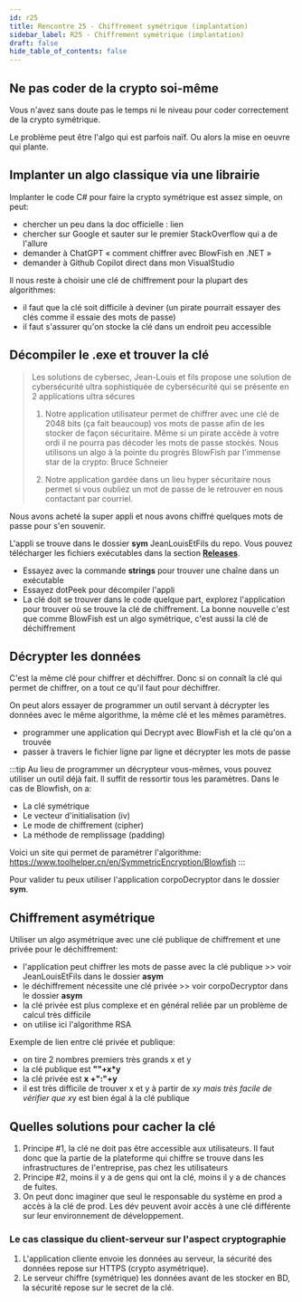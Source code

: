 ```yaml
---
id: r25
title: Rencontre 25 - Chiffrement symétrique (implantation)
sidebar_label: R25 - Chiffrement symétrique (implantation)
draft: false
hide_table_of_contents: false
---
```


## Ne pas coder de la crypto soi-même

Vous n'avez sans doute pas le temps ni le niveau pour coder correctement de la crypto symétrique.

Le problème peut être l'algo qui est parfois naïf. Ou alors la mise en oeuvre qui plante.

## Implanter un algo classique via une librairie

Implanter le code C# pour faire la crypto symétrique est assez simple, on peut:
- chercher un peu dans la doc officielle : lien
- chercher sur Google et sauter sur le premier StackOverflow qui a de l'allure
- demander à ChatGPT « comment chiffrer avec BlowFish en .NET »
- demander à Github Copilot direct dans mon VisualStudio

Il nous reste à choisir une clé de chiffrement pour la plupart des algorithmes:
- il faut que la clé soit difficile à deviner (un pirate pourrait essayer des clés comme il essaie des mots de passe)
- il faut s'assurer qu'on stocke la clé dans un endroit peu accessible

## Décompiler le .exe et trouver la clé


> Les solutions de cybersec, Jean-Louis et fils propose une solution de cybersécurité
> ultra sophistiquée de cybersécurité qui se présente en 2 applications ultra sécures
> 
> 1. Notre application utilisateur permet de chiffrer avec une clé de 2048 bits (ça fait beaucoup) vos mots de passe afin de les stocker de façon sécuritaire. Même si un pirate accède à votre ordi il ne pourra pas décoder les mots de passe stockés. Nous utilisons un algo à la pointe du progrès BlowFish par l'immense star de la crypto: Bruce Schneier
> 
> 2. Notre application gardée dans un lieu hyper sécuritaire nous permet si vous oubliez un mot de passe de le retrouver en nous contactant par courriel.


Nous avons acheté la super appli et nous avons chiffré quelques mots de passe pour s'en souvenir.

L'appli se trouve dans le dossier **sym** JeanLouisEtFils du repo. Vous pouvez télécharger les fichiers exécutables dans la section [**Releases**](https://github.com/departement-info-cem/3U4-cybersec/releases/tag/JeanLouisEtFils).

- Essayez avec la commande **strings** pour trouver une chaîne dans un exécutable
- Essayez dotPeek pour décompiler l'appli
- La clé doit se trouver dans le code quelque part, explorez l'application pour trouver où se trouve la clé
de chiffrement. La bonne nouvelle c'est que comme BlowFish est un algo symétrique, c'est aussi la clé
de déchiffrement

## Décrypter les données

C'est la même clé pour chiffrer et déchiffrer. Donc si on connaît la clé qui permet de chiffrer, on a tout ce qu'il faut pour déchiffrer.

On peut alors essayer de programmer un outil servant à décrypter les données avec le même algorithme, la même clé et les mêmes paramètres.
- programmer une application qui Decrypt avec BlowFish et la clé qu'on a trouvée
- passer à travers le fichier ligne par ligne et décrypter les mots de passe

:::tip
Au lieu de programmer un décrypteur vous-mêmes, vous pouvez utiliser un outil déjà fait. Il suffit de ressortir tous les paramètres. Dans le cas de Blowfish, on a:
- La clé symétrique
- Le vecteur d'initialisation (iv)
- Le mode de chiffrement (cipher)
- La méthode de remplissage (padding)

Voici un site qui permet de paramétrer l'algorithme: https://www.toolhelper.cn/en/SymmetricEncryption/Blowfish
:::


Pour valider tu peux utiliser l'application corpoDecryptor dans le dossier **sym**.

## Chiffrement asymétrique

Utiliser un algo asymétrique avec une clé publique de chiffrement et une privée pour le déchiffrement:
- l'application peut chiffrer les mots de passe avec la clé publique >> voir JeanLouisEtFils dans le dossier **asym**
- le déchiffrement nécessite une clé privée >> voir corpoDecryptor dans le dossier **asym**
- la clé privée est plus complexe et en général reliée par un problème de calcul très difficile 
- on utilise ici l'algorithme RSA

Exemple de lien entre clé privée et publique:
- on tire 2 nombres premiers très grands x et y
- la clé publique est **""+x*y**
- la clé privée est **x +":"+y**
- il est très difficile de trouver x et y à partir de x*y mais très facile de vérifier que x*y est bien égal à la clé publique

## Quelles solutions pour cacher la clé

1. Principe #1, la clé ne doit pas être accessible aux utilisateurs. Il faut donc que la partie de la plateforme
qui chiffre se trouve dans les infrastructures de l'entreprise, pas chez les utilisateurs
2. Principe #2, moins il y a de gens qui ont la clé, moins il y a de chances de fuites.
3. On peut donc imaginer que seul le responsable du système en prod a accès à la clé de prod. Les dév peuvent 
avoir accès à une clé différente sur leur environnement de développement.

### Le cas classique du client-serveur sur l'aspect cryptographie 

1. L'application cliente envoie les données au serveur, la sécurité des données repose sur HTTPS (crypto asymétrique).
2. Le serveur chiffre (symétrique) les données avant de les stocker en BD, la sécurité repose sur le secret de la clé.


